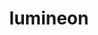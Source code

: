 ---
id: 457
title: lumineon
types: [water]
image: https://raw.githubusercontent.com/PokeAPI/sprites/master/sprites/pokemon/457.png
---
